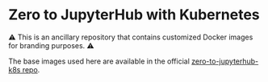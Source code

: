 # Zero to JupyterHub with Kubernetes

:warning: This is an ancillary repository that contains customized Docker images for branding purposes. :warning:

The base images used here are available in the official [zero-to-jupyterhub-k8s repo](https://github.com/jupyterhub/zero-to-jupyterhub-k8s/tree/master/images/hub).
